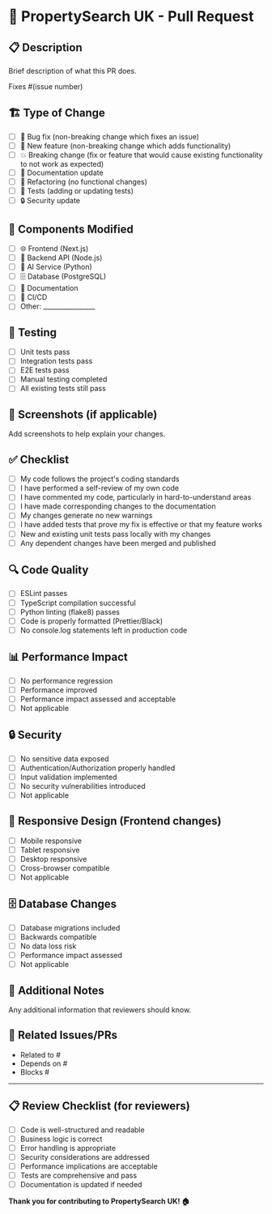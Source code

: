 # 🚀 PropertySearch UK - Pull Request

## 📋 Description
Brief description of what this PR does.

Fixes #(issue number)

## 🏗️ Type of Change
- [ ] 🐛 Bug fix (non-breaking change which fixes an issue)
- [ ] 🚀 New feature (non-breaking change which adds functionality)
- [ ] 💥 Breaking change (fix or feature that would cause existing functionality to not work as expected)
- [ ] 📝 Documentation update
- [ ] 🔧 Refactoring (no functional changes)
- [ ] 🧪 Tests (adding or updating tests)
- [ ] 🔒 Security update

## 🎯 Components Modified
- [ ] 🌐 Frontend (Next.js)
- [ ] 🔌 Backend API (Node.js)
- [ ] 🤖 AI Service (Python)
- [ ] 🗄️ Database (PostgreSQL)
- [ ] 📝 Documentation
- [ ] 🔧 CI/CD
- [ ] Other: ________________

## 🧪 Testing
- [ ] Unit tests pass
- [ ] Integration tests pass
- [ ] E2E tests pass
- [ ] Manual testing completed
- [ ] All existing tests still pass

## 📸 Screenshots (if applicable)
Add screenshots to help explain your changes.

## ✅ Checklist
- [ ] My code follows the project's coding standards
- [ ] I have performed a self-review of my own code
- [ ] I have commented my code, particularly in hard-to-understand areas
- [ ] I have made corresponding changes to the documentation
- [ ] My changes generate no new warnings
- [ ] I have added tests that prove my fix is effective or that my feature works
- [ ] New and existing unit tests pass locally with my changes
- [ ] Any dependent changes have been merged and published

## 🔍 Code Quality
- [ ] ESLint passes
- [ ] TypeScript compilation successful
- [ ] Python linting (flake8) passes
- [ ] Code is properly formatted (Prettier/Black)
- [ ] No console.log statements left in production code

## 📊 Performance Impact
- [ ] No performance regression
- [ ] Performance improved
- [ ] Performance impact assessed and acceptable
- [ ] Not applicable

## 🔒 Security
- [ ] No sensitive data exposed
- [ ] Authentication/Authorization properly handled
- [ ] Input validation implemented
- [ ] No security vulnerabilities introduced
- [ ] Not applicable

## 📱 Responsive Design (Frontend changes)
- [ ] Mobile responsive
- [ ] Tablet responsive
- [ ] Desktop responsive
- [ ] Cross-browser compatible
- [ ] Not applicable

## 🗄️ Database Changes
- [ ] Database migrations included
- [ ] Backwards compatible
- [ ] No data loss risk
- [ ] Performance impact assessed
- [ ] Not applicable

## 📝 Additional Notes
Any additional information that reviewers should know.

## 🔗 Related Issues/PRs
- Related to #
- Depends on #
- Blocks #

---

## 📋 Review Checklist (for reviewers)
- [ ] Code is well-structured and readable
- [ ] Business logic is correct
- [ ] Error handling is appropriate
- [ ] Security considerations are addressed
- [ ] Performance implications are acceptable
- [ ] Tests are comprehensive and pass
- [ ] Documentation is updated if needed

**Thank you for contributing to PropertySearch UK! 🏠**
